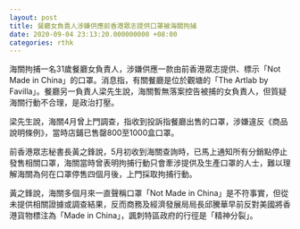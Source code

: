 ```yaml
---
layout: post
title: 餐廳女負責人涉嫌供應前香港眾志提供口罩被海關拘捕　
date: 2020-09-04 23:13:20.000000000 +08:00
categories: rthk
---
```


海關拘捕一名31歲餐廳女負責人，涉嫌供應一款由前香港眾志提供、標示「Not Made in China」的口罩。消息指，有關餐廳是位於觀塘的「The Artlab by Favilla」。餐廳另一負責人梁先生說，海關暫無落案控告被捕的女負責人，但質疑海關行動不合理，是政治打壓。

梁先生說，海關4月曾上門調查，指收到投訴指餐廳出售的口罩，涉嫌違反《商品說明條例》，當時店鋪已售罄800至1000盒口罩。

前香港眾志秘書長黃之鋒說，5月初收到海關查詢時，已馬上通知所有分銷點停止發售相關口罩，海關當時曾表明拘捕行動只會牽涉提供及生產口罩的人士，難以理解海關為何在口罩停售四個月後，上門採取拘捕行動。

黃之鋒說，海關多個月來一直聲稱口罩「Not Made in China」是不符事實，但從未提供相關證據或調查結果，反而商務及經濟發展局局長邱騰華早前反對美國將香港貨物標注為「Made in China」，諷刺特區政府的行徑是「精神分裂」。
